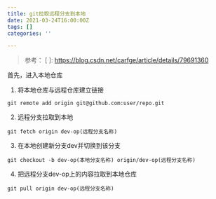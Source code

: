 ```yaml
---
title: git拉取远程分支到本地
date: 2021-03-24T16:00:00Z
tags: []
categories: ''

---
```


> 参考：
[ ]: https://blog.csdn.net/carfge/article/details/79691360 


首先，进入本地仓库

1. 将本地仓库与远程仓库建立链接

```
git remote add origin git@github.com:user/repo.git
```

2. 远程分支拉取到本地

```
git fetch origin dev-op(远程分支名称)
```

3. 在本地创建新分支dev并切换到该分支

```
git checkout -b dev-op(本地分支名称) origin/dev-op(远程分支名称)
```

4. 把远程分支dev-op上的内容拉取到本地仓库

```
git pull origin dev-op(远程分支名称)
```